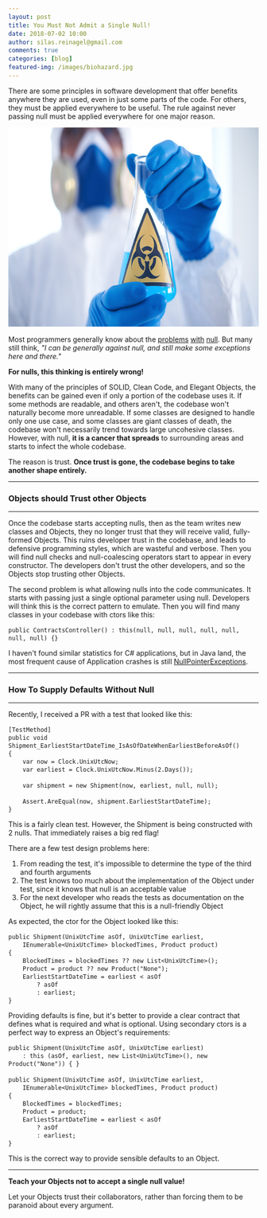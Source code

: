```yaml
---
layout: post
title: You Must Not Admit a Single Null!
date: 2018-07-02 10:00
author: silas.reinagel@gmail.com
comments: true
categories: [blog]
featured-img: /images/biohazard.jpg
---
```


There are some principles in software development that offer benefits anywhere they are used, even in just some parts of the code. For others, they must be applied everywhere to be useful. The rule against never passing null must be applied everywhere for one major reason. 

<div class="container"><img src="/images/biohazard.jpg" alt="Biohazard substance" width="700" height="400" /></div>

Most programmers generally know about the [problems](https://www.yegor256.com/2014/05/13/why-null-is-bad.html) [with](http://www.infoq.com/presentations/Null-References-The-Billion-Dollar-Mistake-Tony-Hoare) [null](https://sidburn.github.io/blog/2016/03/20/null-is-evil). But many still think, *"I can be generally against null, and still make some exceptions here and there."* 

**For nulls, this thinking is entirely wrong!**

With many of the principles of SOLID, Clean Code, and Elegant Objects, the benefits can be gained even if only a portion of the codebase uses it. If some methods are readable, and others aren't, the codebase won't naturally become more unreadable. If some classes are designed to handle only one use case, and some classes are giant classes of death, the codebase won't necessarily trend towards large uncohesive classes. However, with null, **it is a cancer that spreads** to surrounding areas and starts to infect the whole codebase.

The reason is trust. **Once trust is gone, the codebase begins to take another shape entirely.**

----

### Objects should Trust other Objects

----

Once the codebase starts accepting nulls, then as the team writes new classes and Objects, they no longer trust that they will receive valid, fully-formed Objects. This ruins developer trust in the codebase, and leads to defensive programming styles, which are wasteful and verbose. Then you will find null checks and null-coalescing operators start to appear in every constructor. The developers don't trust the other developers, and so the Objects stop trusting other Objects. 

The second problem is what allowing nulls into the code communicates. It starts with passing just a single optional parameter using null. Developers will think this is the correct pattern to emulate. Then you will find many classes in your codebase with ctors like this: 

```
public ContractsController() : this(null, null, null, null, null, null, null) {}
```

I haven't found similar statistics for C# applications, but in Java land, the most frequent cause of Application crashes is still [NullPointerExceptions](https://blog.samebug.io/which-java-exceptions-are-the-most-frequent-f830b113c37f). 

----

### How To Supply Defaults Without Null

----

Recently, I received a PR with a test that looked like this:

```
[TestMethod]
public void Shipment_EarliestStartDateTime_IsAsOfDateWhenEarliestBeforeAsOf()
{
    var now = Clock.UnixUtcNow;
    var earliest = Clock.UnixUtcNow.Minus(2.Days());
    
    var shipment = new Shipment(now, earliest, null, null);
    
    Assert.AreEqual(now, shipment.EarliestStartDateTime);
}
```

This is a fairly clean test. However, the Shipment is being constructed with 2 nulls. That immediately raises a big red flag!

There are a few test design problems here:
1. From reading the test, it's impossible to determine the type of the third and fourth arguments
2. The test knows too much about the implementation of the Object under test, since it knows that null is an acceptable value
3. For the next developer who reads the tests as documentation on the Object, he will rightly assume that this is a null-friendly Object

As expected, the ctor for the Object looked like this:

```
public Shipment(UnixUtcTime asOf, UnixUtcTime earliest, 
    IEnumerable<UnixUtcTime> blockedTimes, Product product)
{
    BlockedTimes = blockedTimes ?? new List<UnixUtcTime>();
    Product = product ?? new Product("None");
    EarliestStartDateTime = earliest < asOf
        ? asOf
        : earliest;
}
```

Providing defaults is fine, but it's better to provide a clear contract that defines what is required and what is optional. Using secondary ctors is a perfect way to express an Object's requirements:

```
public Shipment(UnixUtcTime asOf, UnixUtcTime earliest)
    : this (asOf, earliest, new List<UnixUtcTime>(), new Product("None")) { }
        
public Shipment(UnixUtcTime asOf, UnixUtcTime earliest, 
    IEnumerable<UnixUtcTime> blockedTimes, Product product)
{
    BlockedTimes = blockedTimes;
    Product = product;
    EarliestStartDateTime = earliest < asOf
        ? asOf
        : earliest;
}
```

This is the correct way to provide sensible defaults to an Object. 

----

**Teach your Objects not to accept a single null value!** 

Let your Objects trust their collaborators, rather than forcing them to be paranoid about every argument. 

